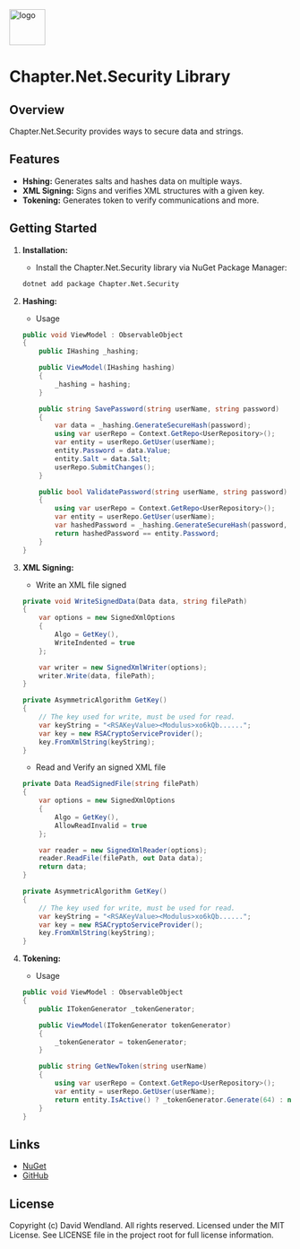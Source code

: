 <img src="https://raw.githubusercontent.com/dwndlnd/Chapter.Net.Security/master/Icon.png" alt="logo" width="64"/>

# Chapter.Net.Security Library

## Overview
Chapter.Net.Security provides ways to secure data and strings.

## Features
- **Hshing:** Generates salts and hashes data on multiple ways.
- **XML Signing:** Signs and verifies XML structures with a given key.
- **Tokening:** Generates token to verify communications and more.

## Getting Started

1. **Installation:**
    - Install the Chapter.Net.Security library via NuGet Package Manager:
    ```bash
    dotnet add package Chapter.Net.Security
    ```

2. **Hashing:**
    - Usage
    ```csharp
    public void ViewModel : ObservableObject
    {
        public IHashing _hashing;

        public ViewModel(IHashing hashing)
        {
            _hashing = hashing;
        }

        public string SavePassword(string userName, string password)
        {
            var data = _hashing.GenerateSecureHash(password);
            using var userRepo = Context.GetRepo<UserRepository>();
            var entity = userRepo.GetUser(userName);
            entity.Password = data.Value;
            entity.Salt = data.Salt;
            userRepo.SubmitChanges();
        }

        public bool ValidatePassword(string userName, string password)
        {
            using var userRepo = Context.GetRepo<UserRepository>();
            var entity = userRepo.GetUser(userName);
            var hashedPassword = _hashing.GenerateSecureHash(password, entity.Salt);
            return hashedPassword == entity.Password;
        }
    }
    ```

3. **XML Signing:**
    - Write an XML file signed
    ```csharp
    private void WriteSignedData(Data data, string filePath)
    {
        var options = new SignedXmlOptions
        {
            Algo = GetKey(),
            WriteIndented = true
        };

        var writer = new SignedXmlWriter(options);
        writer.Write(data, filePath);
    }

    private AsymmetricAlgorithm GetKey()
    {
        // The key used for write, must be used for read.
        var keyString = "<RSAKeyValue><Modulus>xo6kQb......";
        var key = new RSACryptoServiceProvider();
        key.FromXmlString(keyString);
    }
    ```
    - Read and Verify an signed XML file
    ```csharp
    private Data ReadSignedFile(string filePath)
    {
        var options = new SignedXmlOptions
        {
            Algo = GetKey(),
            AllowReadInvalid = true
        };
    
        var reader = new SignedXmlReader(options);
        reader.ReadFile(filePath, out Data data);
        return data;
    }
    
    private AsymmetricAlgorithm GetKey()
    {
        // The key used for write, must be used for read.
        var keyString = "<RSAKeyValue><Modulus>xo6kQb......";
        var key = new RSACryptoServiceProvider();
        key.FromXmlString(keyString);
    }
    ```

4. **Tokening:**
    - Usage
    ```csharp
    public void ViewModel : ObservableObject
    {
        public ITokenGenerator _tokenGenerator;

        public ViewModel(ITokenGenerator tokenGenerator)
        {
            _tokenGenerator = tokenGenerator;
        }

        public string GetNewToken(string userName)
        {
            using var userRepo = Context.GetRepo<UserRepository>();
            var entity = userRepo.GetUser(userName);
            return entity.IsActive() ? _tokenGenerator.Generate(64) : null;
        }
    }
    ```

## Links
* [NuGet](https://www.nuget.org/packages/Chapter.Net.Security)
* [GitHub](https://github.com/dwndlnd/Chapter.Net.Security)

## License
Copyright (c) David Wendland. All rights reserved.
Licensed under the MIT License. See LICENSE file in the project root for full license information.
